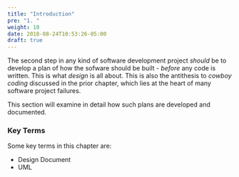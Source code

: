 ```yaml
---
title: "Introduction"
pre: "1. "
weight: 10
date: 2018-08-24T10:53:26-05:00
draft: true
---
```


The second step in any kind of software development project _should_ be to develop a plan of how the sofware should be built - _before_ any code is written.  This is what _design_ is all about.  This is also the antithesis to _cowboy coding_ discussed in the prior chapter, which lies at the heart of many software project failures.

This section will examine in detail how such plans are developed and documented.

### Key Terms 

Some key terms in this chapter are:
* Design Document
* UML

